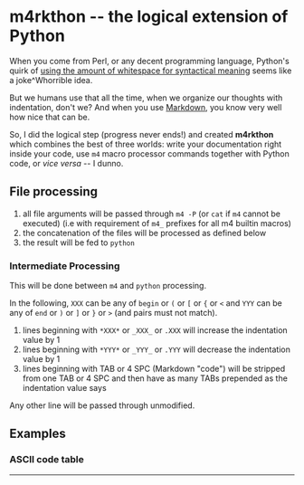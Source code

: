 # m4rkthon -- the logical extension of Python

When you come from Perl, or any decent programming language, Python's quirk of
[using the amount of whitespace for syntactical meaning][1]
seems like a joke^Whorrible idea.

But we humans use that all the time, when we organize our thoughts with indentation,
don't we? And when you use [Markdown][2], you know very well how nice that can be.

So, I did the logical step (progress never ends!) and created **m4rkthon** which
combines the best of three worlds: write your documentation right inside your code,
use `m4` macro processor commands together with Python code, or *vice versa* -- I dunno.

## File processing

1. all file arguments will be passed through `m4 -P` (or `cat` if `m4` cannot be executed)
  (i.e with requirement of `m4_` prefixes for all m4 builtin macros)
2. the concatenation of the files will be processed as defined below
3. the result will be fed to `python`

### Intermediate Processing

This will be done between `m4` and `python` processing.

In the following, `XXX` can be any of `begin` or `(` or `[` or `{` or `<`
and `YYY` can be any of `end` or `)` or `]` or `}` or `>`
(and pairs must not match).

1. lines beginning with `*XXX*` or `_XXX_` or `.XXX` will increase the indentation value by 1
2. lines beginning with `*YYY*` or `_YYY_` or `.YYY` will decrease the indentation value by 1
3. lines beginning with TAB or 4 SPC (Markdown "code") will be stripped from one TAB or 4 SPC
  and then have as many TABs prepended as the indentation value says

Any other line will be passed through unmodified.

## Examples

### ASCII code table

---

[1]: https://docs.python.org/2.0/ref/indentation.html "Indentation/Whitespace in Python"
[2]: https://daringfireball.net/projects/markdown/ "original Markdown"
